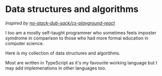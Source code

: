 # Data structures and algorithms

_Inspired by [no-stack-dub-sack/cs-playground-react](https://github.com/no-stack-dub-sack/cs-playground-react)_

I too am a mostly self-taught programmer who sometimes feels imposter symdrome in comparison to those who had more formal education in computer science.

Here is my collection of data structures and algorithms.

Most are written in TypeScript as it's my favourite working language but I may add implemenations in other languages too.
